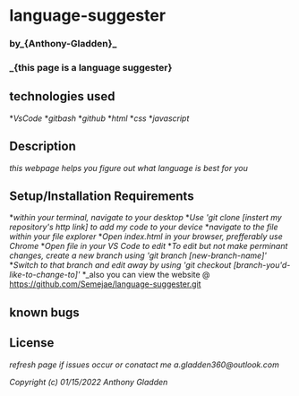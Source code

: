 # language-suggester

### by_**{Anthony-Gladden}**_

### _{this page is a language suggester}

## technologies used
*_VsCode_
*_gitbash_ 
*_github_ 
*_html_ 
*_css_
*_javascript_

## Description
_this webpage helps you figure out what language is best for you_

## Setup/Installation Requirements
*_within your terminal, navigate to your desktop_
*_Use 'git clone [instert my repository's http link] to add my code to your device_
*_navigate to the file within your file explorer_
*_Open index.html in your browser, prefferably use Chrome_
*_Open file in your VS Code to edit_
*_To edit but not make perminant changes, create a new branch using 'git branch [new-branch-name]'_
*_Switch to that branch and edit away by using 'git checkout [branch-you'd-like-to-change-to]'_
*_also you can view the website @ https://github.com/Semejae/language-suggester.git

## known bugs

## License
_refresh page if issues occur or conatact me a.gladden360@outlook.com_

_Copyright (c) 01/15/2022 Anthony Gladden_